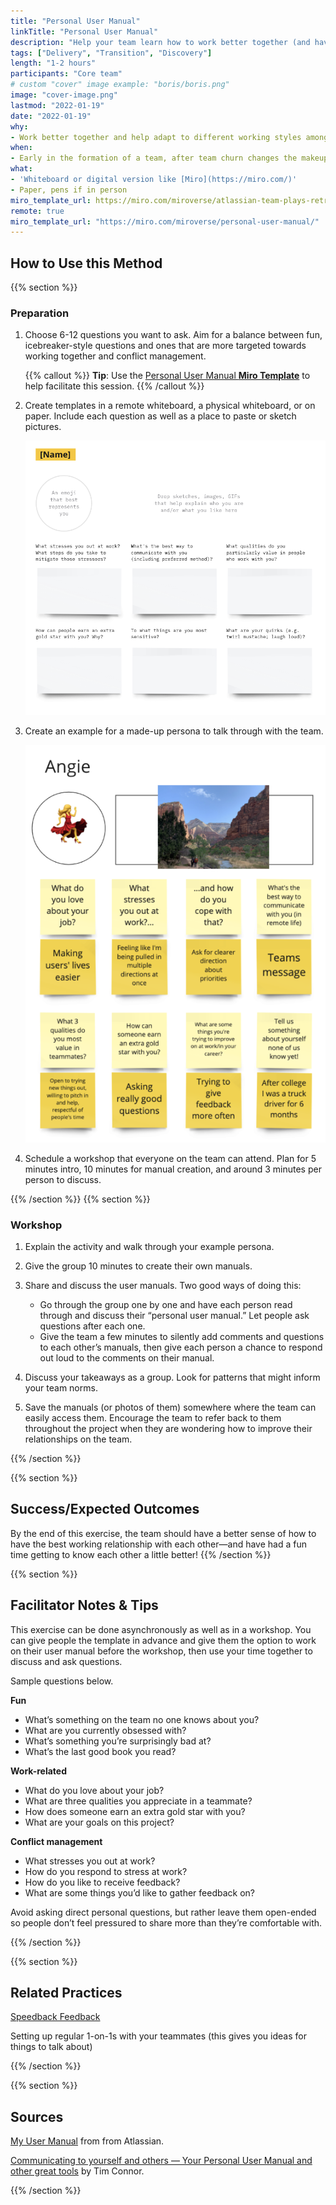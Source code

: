 ```yaml
---
title: "Personal User Manual"
linkTitle: "Personal User Manual"
description: "Help your team learn how to work better together (and have fun!)"
tags: ["Delivery", "Transition", "Discovery"]
length: "1-2 hours"
participants: "Core team"
# custom "cover" image example: "boris/boris.png"
image: "cover-image.png" 
lastmod: "2022-01-19"
date: "2022-01-19"
why: 
- Work better together and help adapt to different working styles among team members.
when:
- Early in the formation of a team, after team churn changes the makeup of your team significantly, or when you are starting to sense interpersonal tension and want to head it off. Essentially, any time your team is transitioning from [“Forming” to “Storming.”](https://www.sixsigmadaily.com/what-is-forming-storming-norming-performing/) 
what:
- 'Whiteboard or digital version like [Miro](https://miro.com/)'
- Paper, pens if in person
miro_template_url: https://miro.com/miroverse/atlassian-team-plays-retrospective/
remote: true
miro_template_url: "https://miro.com/miroverse/personal-user-manual/" 
---
```


## How to Use this Method

{{% section %}}

### Preparation

1. Choose 6-12 questions you want to ask. Aim for a balance between fun, icebreaker-style questions and ones that are more targeted towards working together and conflict management.

   {{% callout %}}
   **Tip**: Use the [Personal User Manual **Miro Template**](https://miro.com/miroverse/personal-user-manual/) to help facilitate this session.
   {{% /callout %}}

1. Create templates in a remote whiteboard, a physical whiteboard, or on paper. Include each question as well as a place to paste or sketch pictures.

   ![Personal User Manual Template](images/image2.png)

1. Create an example for a made-up persona to talk through with the team.

   ![Personal User Manual Example](images/image1.png)

1. Schedule a workshop that everyone on the team can attend. Plan for 5 minutes intro, 10 minutes for manual creation, and around 3 minutes per person to discuss.

{{% /section %}}
{{% section %}}

### Workshop

1. Explain the activity and walk through your example persona.

1. Give the group 10 minutes to create their own manuals.

1. Share and discuss the user manuals. Two good ways of doing this:

   - Go through the group one by one and have each person read through and discuss their “personal user manual.” Let people ask questions after each one.
   - Give the team a few minutes to silently add comments and questions to each other’s manuals, then give each person a chance to respond out loud to the comments on their manual.

1. Discuss your takeaways as a group. Look for patterns that might inform your team norms.

1. Save the manuals (or photos of them) somewhere where the team can easily access them. Encourage the team to refer back to them throughout the project when they are wondering how to improve their relationships on the team.

{{% /section %}}

{{% section %}}

## Success/Expected Outcomes

By the end of this exercise, the team should have a better sense of how to have the best working relationship with each other—and have had a fun time getting to know each other a little better!
{{% /section %}}

{{% section %}}

## Facilitator Notes & Tips

This exercise can be done asynchronously as well as in a workshop. You can give people the template in advance and give them the option to work on their user manual before the workshop, then use your time together to discuss and ask questions.

Sample questions below.

**Fun**

- What’s something on the team no one knows about you?
- What are you currently obsessed with?
- What’s something you’re surprisingly bad at?
- What’s the last good book you read?

**Work-related**

- What do you love about your job?
- What are three qualities you appreciate in a teammate?
- How does someone earn an extra gold star with you?
- What are your goals on this project?

**Conflict management**

- What stresses you out at work?
- How do you respond to stress at work?
- How do you like to receive feedback?
- What are some things you’d like to gather feedback on?

Avoid asking direct personal questions, but rather leave them open-ended so people don’t feel pressured to share more than they’re comfortable with.

{{% /section %}}

{{% section %}}

## Related Practices

[Speedback Feedback](/practices/speedback/)

Setting up regular 1-on-1s with your teammates (this gives you ideas for things to talk about)

{{% /section %}}

{{% section %}}

## Sources

[My User Manual](https://www.atlassian.com/team-playbook/plays/my-user-manual) from from Atlassian.

[Communicating to yourself and others — Your Personal User Manual and other great tools](https://medium.com/10x-curiosity/communicating-to-yourself-and-others-your-personal-user-manual-and-other-great-tools-cb015400ee02) by Tim Connor.

{{% /section %}}
